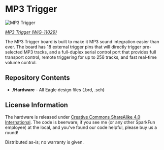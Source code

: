 MP3 Trigger
============

![MP3 Trigger](https://cdn.sparkfun.com//assets/parts/6/3/5/9/11029-01.jpg)

[*MP3 Trigger (WIG-11029)*](https://www.sparkfun.com/products/11029)


 The MP3 Trigger board is built to make it MP3 sound integration easier than ever. 
 The board has 18 external trigger pins that will directly trigger pre-selected MP3 tracks, and a full-duplex serial control port that provides full transport control, remote triggering for up to 256 tracks, and fast real-time volume control. 
 
 Repository Contents
-------------------
* **/Hardware** - All Eagle design files (.brd, .sch)



 License Information
-------------------
The hardware is released under [Creative Commons ShareAlike 4.0 International](https://creativecommons.org/licenses/by-sa/4.0/).
The code is beerware; if you see me (or any other SparkFun employee) at the local, and you've found our code helpful, please buy us a round!

Distributed as-is; no warranty is given.
